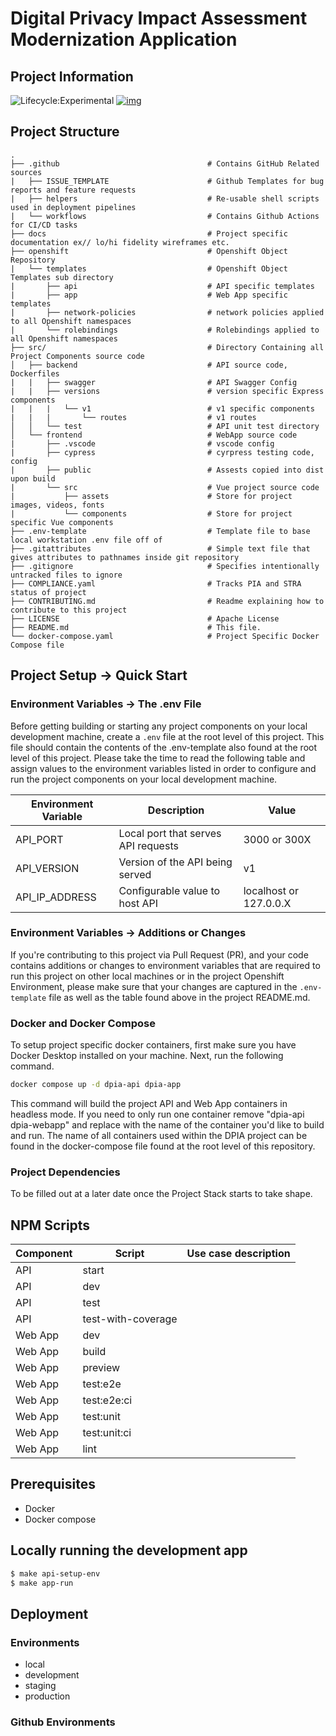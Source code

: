 # Digital Privacy Impact Assessment Modernization Application

## Project Information
![Lifecycle:Experimental](https://img.shields.io/badge/Lifecycle-Experimental-339999) [![img](https://img.shields.io/badge/Chat-on%20RocketChat-%230f95d0.svg)](https://chat.developer.gov.bc.ca/group/cirmo-dpia) 

## Project Structure

    .
    ├── .github                                 # Contains GitHub Related sources
    |   ├── ISSUE_TEMPLATE                      # Github Templates for bug reports and feature requests
    |   ├── helpers                             # Re-usable shell scripts used in deployment pipelines
    |   └── workflows                           # Contains Github Actions for CI/CD tasks
    ├── docs                                    # Project specific documentation ex// lo/hi fidelity wireframes etc.
    ├── openshift                               # Openshift Object Repository
    |   └── templates                           # Openshift Object Templates sub directory
    |       ├── api                             # API specific templates
    |       ├── app                             # Web App specific templates
    |       ├── network-policies                # network policies applied to all Openshift namespaces
    |       └── rolebindings                    # Rolebindings applied to all Openshift namespaces
    ├── src/                                    # Directory Containing all Project Components source code
    │   ├── backend                             # API source code, Dockerfiles
    |   |   ├── swagger                         # API Swagger Config
    |   |   ├── versions                        # version specific Express components
    |   |   |   └── v1                          # v1 specific components
    |   |   |       └── routes                  # v1 routes
    │   │   └── test                            # API unit test directory  
    │   └── frontend                            # WebApp source code
    |       ├── .vscode                         # vscode config
    |       ├── cypress                         # cyrpress testing code, config
    |       ├── public                          # Assests copied into dist upon build
    |       └── src                             # Vue project source code
    |           ├── assets                      # Store for project images, videos, fonts
    |           └── components                  # Store for project specific Vue components
    ├── .env-template                           # Template file to base local workstation .env file off of
    ├── .gitattributes                          # Simple text file that gives attributes to pathnames inside git repository
    ├── .gitignore                              # Specifies intentionally untracked files to ignore
    ├── COMPLIANCE.yaml                         # Tracks PIA and STRA status of project
    ├── CONTRIBUTING.md                         # Readme explaining how to contribute to this project
    ├── LICENSE                                 # Apache License
    ├── README.md                               # This file.    
    └── docker-compose.yaml                     # Project Specific Docker Compose file

## Project Setup -> Quick Start

### Environment Variables -> The .env File

Before getting building or starting any project components on your local development machine, create a ```.env``` file at the root level of this project.
This file should contain the contents of the .env-template also found at the root level of this project. Please take the time to read the following table
and assign values to the environment variables listed in order to configure and run the project components on your local development machine.

| Environment Variable      | Description                                   | Value                                                 |
|---------------------------|-----------------------------------------------|-------------------------------------------------------|
| API_PORT                  | Local port that serves API requests           | 3000 or 300X                                          |
| API_VERSION               | Version of the API being served               | v1                                                    |
| API_IP_ADDRESS            | Configurable value to host API                | localhost or 127.0.0.X                                |

### Environment Variables -> Additions or Changes

If you're contributing to this project via Pull Request (PR), and your code contains additions or changes to environment variables that are required to
run this project on other local machines or in the project Openshift Environment, please make sure that your changes are captured in the ```.env-template```
file as well as the table found above in the project README.md.

### Docker and Docker Compose

To setup project specific docker containers, first make sure you have Docker Desktop installed on your machine. Next, run the following command.

```bash
docker compose up -d dpia-api dpia-app
```
This command will build the project API and Web App containers in headless mode. If you need to only run one container remove "dpia-api dpia-webapp" and replace with
the name of the container you'd like to build and run. The name of all containers used within the DPIA project can be found in the docker-compose file found at the
root level of this repository.

### Project Dependencies

To be filled out at a later date once the Project Stack starts to take shape. 

## NPM Scripts

| Component                 | Script                                        | Use case description                                  |
|---------------------------|-----------------------------------------------|-------------------------------------------------------|
| API                       | start                                         |                                                       |
| API                       | dev                                           |                                                       |
| API                       | test                                          |                                                       |
| API                       | test-with-coverage                            |                                                       |
| Web App                   | dev                                           |                                                       |
| Web App                   | build                                         |                                                       |
| Web App                   | preview                                       |                                                       |
| Web App                   | test:e2e                                      |                                                       |
| Web App                   | test:e2e:ci                                   |                                                       |
| Web App                   | test:unit                                     |                                                       |
| Web App                   | test:unit:ci                                  |                                                       |
| Web App                   | lint                                          |                                                       |

## Prerequisites

- Docker
- Docker compose

## Locally running the development app
```bash
$ make api-setup-env
$ make app-run
```

## Deployment

### Environments
- local
- development
- staging
- production

### Github Environments
